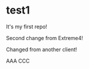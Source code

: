 test1
=====

It's my first repo!

Second change from Extreme4!

Changed from another client!

AAA
CCC
